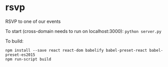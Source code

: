 # rsvp
RSVP to one of our events

To start (cross-domain needs to run on localhost:3000):
`python server.py`

To build:
```
npm install --save react react-dom babelify babel-preset-react babel-preset-es2015
npm run-script build
```

